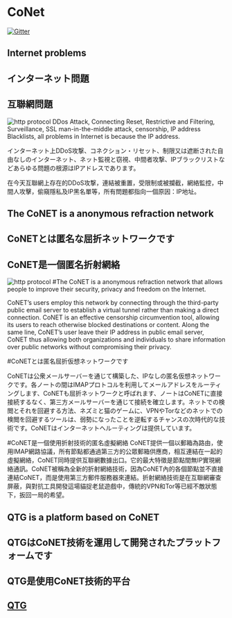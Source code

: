 # CoNet
[![Gitter](https://img.shields.io/badge/chat-on%20gitter-blue.svg)](https://gitter.im/QTGate/Lobby)

## Internet problems
## インターネット問題
## 互聯網問題
![http protocol](/resources/ip_address.png?raw=true)
DDos Attack, Connecting Reset, Restrictive and Filtering, Surveillance, SSL man-in-the-middle attack, censorship, IP address Blacklists, all problems in Internet is because the IP address.

インターネット上DDoS攻撃、コネクション・リセット、制限又は遮断された自由なしのインターネット、ネット監視と窃視、中間者攻撃、IPブラックリストなどあらゆる問題の根源はIPアドレスであります。

在今天互聯網上存在的DDoS攻撃，連結被重置，受限制或被攔截，網絡監控，中間人攻擊，偷窺隱私及IP黑名單等，所有問題都指向一個原因：IP地址。

## The CoNET is a anonymous refraction network
## CoNETとは匿名な屈折ネットワークです
## CoNET是一個匿名折射網絡

![http protocol](/resources/conet.png?raw=true)
#The CoNET is a anonymous refraction network that allows people to improve their security, privacy and freedom on the Internet.

CoNET’s users employ this network by connecting through the third-party public email server to establish a virtual tunnel rather than making a direct connection. CoNET is an effective censorship circumvention tool, allowing its users to reach otherwise blocked destinations or content. Along the same line, CoNET’s user leave their IP address in public email server, CoNET thus allowing both organizations and individuals to share information over public networks without compromising their privacy.


#CoNETとは匿名屈折仮想ネットワークです

CoNETは公衆メールサーバーを通じて構築した、IPなしの匿名仮想ネットワークです。各ノートの間はIMAPプロトコルを利用してメールアドレスをルーティングします、CoNETも屈折ネットワークと呼ばれます、ノートはCoNETに直接接続するなく、第三方メールサーバーを通じて接続を確立します。ネットでの検閲とそれを回避する方法、ネズミと猫のゲームに、VPNやTorなどのネットでの検閲を回避するツールは、弱勢になったことを逆転するチャンスの次時代的な技術です。CoNETはインターネットへルーティングは提供しています。

#CoNET是一個使用折射技術的匿名虛擬網絡
CoNET提供一個以郵箱為路由，使用IMAP網路協議，所有節點都通過第三方的公眾郵箱供應商，相互連結在一起的虛擬網絡，CoNET同時提供互聯網數據出口。它的最大特徵是節點間無IP實現網絡通訊。CoNET被稱為全新的折射網絡技術，因為CoNET內的各個節點並不直接連結CoNET，而是使用第三方郵件服務器來連結。折射網絡技術是在互聯網審查屏蔽，與對抗工具開發這場貓捉老鼠遊戲中，傳統的VPN和Tor等已經不敵狀態下，扳回一局的希望。


## QTG is a platform based on CoNET
## QTGはCoNET技術を運用して開発されたプラットフォームです
## QTG是使用CoNET技術的平台

## [QTG](https://github.com/QTGate/QTGate-Desktop-Client)
